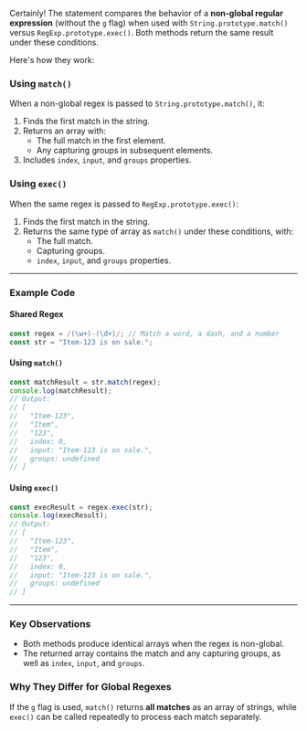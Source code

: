 Certainly! The statement compares the behavior of a **non-global regular expression** (without the `g` flag) when used with `String.prototype.match()` versus `RegExp.prototype.exec()`. Both methods return the same result under these conditions.

Here's how they work:

### Using `match()`
When a non-global regex is passed to `String.prototype.match()`, it:
1. Finds the first match in the string.
2. Returns an array with:
   - The full match in the first element.
   - Any capturing groups in subsequent elements.
3. Includes `index`, `input`, and `groups` properties.

### Using `exec()`
When the same regex is passed to `RegExp.prototype.exec()`:
1. Finds the first match in the string.
2. Returns the same type of array as `match()` under these conditions, with:
   - The full match.
   - Capturing groups.
   - `index`, `input`, and `groups` properties.

---

### Example Code

#### Shared Regex
```javascript
const regex = /(\w+)-(\d+)/; // Match a word, a dash, and a number
const str = "Item-123 is on sale.";
```

#### Using `match()`
```javascript
const matchResult = str.match(regex);
console.log(matchResult);
// Output:
// [
//   "Item-123",
//   "Item",
//   "123",
//   index: 0,
//   input: "Item-123 is on sale.",
//   groups: undefined
// ]
```

#### Using `exec()`
```javascript
const execResult = regex.exec(str);
console.log(execResult);
// Output:
// [
//   "Item-123",
//   "Item",
//   "123",
//   index: 0,
//   input: "Item-123 is on sale.",
//   groups: undefined
// ]
```

---

### Key Observations
- Both methods produce identical arrays when the regex is non-global.
- The returned array contains the match and any capturing groups, as well as `index`, `input`, and `groups`.

### Why They Differ for Global Regexes
If the `g` flag is used, `match()` returns **all matches** as an array of strings, while `exec()` can be called repeatedly to process each match separately.
